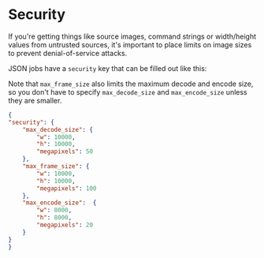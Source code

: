 # Security

If you're getting things like source images, command strings or width/height values from untrusted sources, 
it's important to place limits on image sizes to prevent denial-of-service attacks. 

JSON jobs have a `security` key that can be filled out like this:

Note that `max_frame_size` also limits the maximum decode and encode size, 
so you don't have to specify `max_decode_size` and `max_encode_size` unless they are smaller.

```json
{
"security": {
    "max_decode_size": {
        "w": 10000,
        "h": 10000,
        "megapixels": 50
    },
    "max_frame_size": {
        "w": 10000,
        "h": 10000,
        "megapixels": 100
    },
    "max_encode_size":  {
        "w": 8000,
        "h": 8000,
        "megapixels": 20
    }
}
}
```